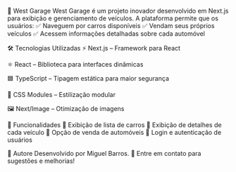 🚗 West Garage
West Garage é um projeto inovador desenvolvido em Next.js para exibição e gerenciamento de veículos. A plataforma permite que os usuários:
✅ Naveguem por carros disponíveis
✅ Vendam seus próprios veículos
✅ Acessem informações detalhadas sobre cada automóvel

🛠 Tecnologias Utilizadas
⚡ Next.js – Framework para React

⚛️ React – Biblioteca para interfaces dinâmicas

🟦 TypeScript – Tipagem estática para maior segurança

🎨 CSS Modules – Estilização modular

🖼 Next/Image – Otimização de imagens

🚀 Funcionalidades
🔹 Exibição de lista de carros
🔹 Exibição de detalhes de cada veículo
🔹 Opção de venda de automóveis
🔹 Login e autenticação de usuários


👥 Autore
Desenvolvido por Miguel Barros.
📩 Entre em contato para sugestões e melhorias!
